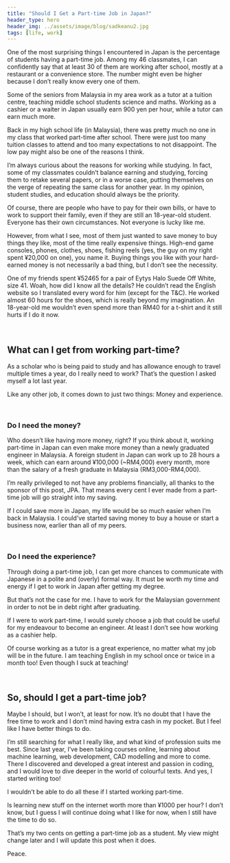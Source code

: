 ```yaml
---
title: "Should I Get a Part-time Job in Japan?"
header_type: hero
header_img: ../assets/image/blog/sadkeanu2.jpg
tags: [life, work]
---
```


One of the most surprising things I encountered in Japan is the percentage of students having a part-time job. Among my 46 classmates, I can confidently say that at least 30 of them are working after school, mostly at a restaurant or a convenience store. The number might even be higher because I don’t really know every one of them. 

Some of the seniors from Malaysia in my area work as a tutor at a tuition centre, teaching middle school students science and maths. Working as a cashier or a waiter in Japan usually earn 900 yen per hour, while a tutor can earn much more. 

Back in my high school life (in Malaysia), there was pretty much no one in my class that worked part-time after school. There were just too many tuition classes to attend and too many expectations to not disappoint. The low pay might also be one of the reasons I think.

I’m always curious about the reasons for working while studying. In fact, some of my classmates couldn’t balance earning and studying, forcing them to retake several papers, or in a worse case, putting themselves on the verge of repeating the same class for another year. In my opinion, student studies, and education should always be the priority. 

Of course, there are people who have to pay for their own bills, or have to work to support their family, even if they are still an 18-year-old student. Everyone has their own circumstances. Not everyone is lucky like me.

However, from what I see, most of them just wanted to save money to buy things they like, most of the time really expensive things. High-end game consoles, phones, clothes, shoes, fishing reels (yes, the guy on my right spent ¥20,000 on one), you name it. Buying things you like with your hard-earned money is not necessarily a bad thing, but I don’t see the necessity.

One of my friends spent ¥52465 for a pair of Eytys Halo Suede Off White, size 41. Woah, how did I know all the details? He couldn’t read the English website so I translated every word for him (except for the T&C). He worked almost 60 hours for the shoes, which is really beyond my imagination. An 18-year-old me wouldn’t even spend more than RM40 for a t-shirt and it still hurts if I do it now.

<br/>

## What can I get from working part-time? 

As a scholar who is being paid to study and has allowance enough to travel multiple times a year, do I really need to work? That’s the question I asked myself a lot last year.

Like any other job, it comes down to just two things: Money and experience.

<br/>

### Do I need the money? 

Who doesn’t like having more money, right? If you think about it, working part-time in Japan can even make more money than a newly graduated engineer in Malaysia. A foreign student in Japan can work up to 28 hours a week, which can earn around ¥100,000 (~RM4,000) every month, more than the salary of a fresh graduate in Malaysia (RM3,000-RM4,000).

I’m really privileged to not have any problems financially, all thanks to the sponsor of this post, JPA. That means every cent I ever made from a part-time job will go straight into my saving.

If I could save more in Japan, my life would be so much easier when I’m back in Malaysia. I could’ve started saving money to buy a house or start a business now, earlier than all of my peers.

<br/>

### Do I need the experience? 

Through doing a part-time job, I can get more chances to communicate with Japanese in a polite and (overly) formal way. It must be worth my time and energy if I get to work in Japan after getting my degree.

But that’s not the case for me. I have to work for the Malaysian government in order to not be in debt right after graduating.

If I were to work part-time, I would surely choose a job that could be useful for my endeavour to become an engineer. At least I don’t see how working as a cashier help.

Of course working as a tutor is a great experience, no matter what my job will be in the future. I am teaching English in my school once or twice in a month too! Even though I suck at teaching!

<br/>

## So, should I get a part-time job? 

Maybe I should, but I won’t, at least for now. It’s no doubt that I have the free time to work and I don’t mind having extra cash in my pocket. But I feel like I have better things to do. 

I’m still searching for what I really like, and what kind of profession suits me best. Since last year, I’ve been taking courses online, learning about machine learning, web development, CAD modelling and more to come. There I discovered and developed a great interest and passion in coding, and I would love to dive deeper in the world of colourful texts. And yes, I started writing too!

I wouldn’t be able to do all these if I started working part-time.

Is learning new stuff on the internet worth more than ¥1000 per hour? I don’t know, but I guess I will continue doing what I like for now, when I still have the time to do so.

That’s my two cents on getting a part-time job as a student. My view might change later and I will update this post when it does.

Peace.


